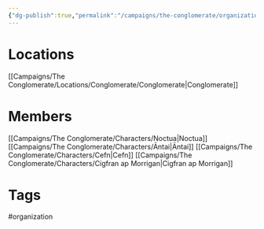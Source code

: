 ```yaml
---
{"dg-publish":true,"permalink":"/campaigns/the-conglomerate/organizations/shadow-s-rising/"}
---
```



# Locations
[[Campaigns/The Conglomerate/Locations/Conglomerate/Conglomerate|Conglomerate]]

# Members
[[Campaigns/The Conglomerate/Characters/Noctua|Noctua]]
[[Campaigns/The Conglomerate/Characters/Āntai|Āntai]]
[[Campaigns/The Conglomerate/Characters/Cefn|Cefn]]
[[Campaigns/The Conglomerate/Characters/Cigfran ap Morrigan|Cigfran ap Morrigan]]

# Tags
#organization 
